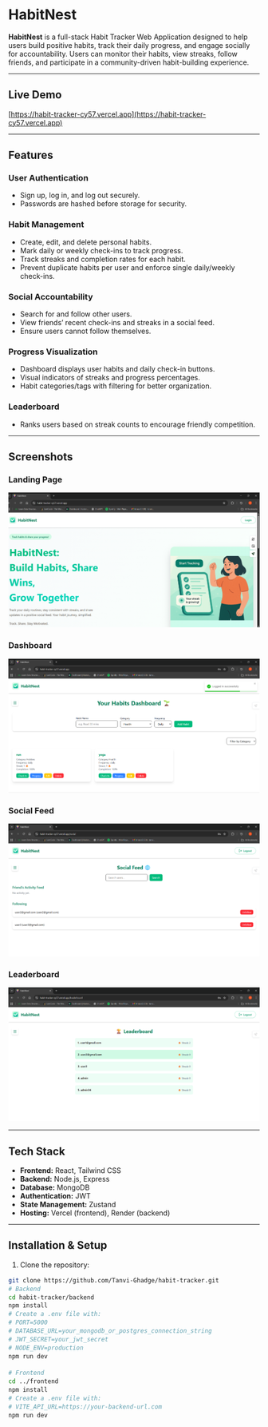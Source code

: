 # HabitNest

**HabitNest** is a full-stack Habit Tracker Web Application designed to help users build positive habits, track their daily progress, and engage socially for accountability. Users can monitor their habits, view streaks, follow friends, and participate in a community-driven habit-building experience.

---

## Live Demo

[https://habit-tracker-cy57.vercel.app](https://habit-tracker-cy57.vercel.app)

---

## Features

### User Authentication
- Sign up, log in, and log out securely.
- Passwords are hashed before storage for security.

### Habit Management
- Create, edit, and delete personal habits.
- Mark daily or weekly check-ins to track progress.
- Track streaks and completion rates for each habit.
- Prevent duplicate habits per user and enforce single daily/weekly check-ins.

### Social Accountability
- Search for and follow other users.
- View friends’ recent check-ins and streaks in a social feed.
- Ensure users cannot follow themselves.

### Progress Visualization
- Dashboard displays user habits and daily check-in buttons.
- Visual indicators of streaks and progress percentages.
- Habit categories/tags with filtering for better organization.

### Leaderboard 
- Ranks users based on streak counts to encourage friendly competition.

---

## Screenshots


### Landing Page
![Login Page](screenshots/habitnest.png)

### Dashboard
![Dashboard](screenshots/dashboard.png)

### Social Feed
![Social Feed](screenshots/socialfeed.png)

### Leaderboard
![Create Habit](screenshots/leaderboard.png)

---

## Tech Stack

- **Frontend:** React, Tailwind CSS
- **Backend:** Node.js, Express
- **Database:** MongoDB
- **Authentication:** JWT
- **State Management:** Zustand 
- **Hosting:** Vercel (frontend), Render (backend)

---

## Installation & Setup

1. Clone the repository:
```bash
git clone https://github.com/Tanvi-Ghadge/habit-tracker.git
# Backend
cd habit-tracker/backend
npm install
# Create a .env file with:
# PORT=5000
# DATABASE_URL=your_mongodb_or_postgres_connection_string
# JWT_SECRET=your_jwt_secret
# NODE_ENV=production
npm run dev

# Frontend
cd ../frontend
npm install
# Create a .env file with:
# VITE_API_URL=https://your-backend-url.com
npm run dev
